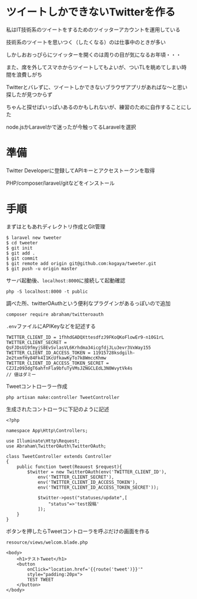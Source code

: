 # ツイートしかできないTwitterを作る

私はIT技術系のツイートをするためのツイッターアカウントを運用している

技術系のツイートを思いつく（したくなる）のは仕事中のときが多い

しかしおおっぴらにツイッターを開くのは周りの目が気になるお年頃・・・

また、席を外してスマホからツイートしてもよいが、ついTLを眺めてしまい時間を浪費しがち

Twitterとバレずに、ツイートしかできないブラウザアプリがあればな〜と思い探したが見つからず

ちゃんと探せばいっぱいあるのかもしれないが、練習のために自作することにした

node.jsかLaravelかで迷ったが今触ってるLaravelを選択

# 準備

Twitter Developerに登録してAPIキーとアクセストークンを取得

PHP/composer/laravel/gitなどをインストール

# 手順

まずはともあれディレクトリ作成とGit管理

```
$ laravel new tweeter
$ cd tweeter
$ git init
$ git add .
$ git commit
$ git remote add origin git@github.com:kogaya/tweeter.git
$ git push -u origin master
```

サーバ起動後、`localhost:8000`に接続して起動確認

```
php -S localhost:8000 -t public
```

調べた所、twitterOAuthという便利なプラグインがあるっぽいので追加

```
composer require abraham/twitteroauth
```

`.env`ファイルにAPIKeyなどを記述する

```
TWITTER_CLIENT_ID = 1fhhdGADQXttesdfzJ9FKoQKoFlowEr9-n10G1rL
TWITTER_CLIENT_SECRET = QsFJDsU19fmyjS8EvSvlasVL6Krhdma34icgfdjJLu3evr3VxWay155
TWITTER_CLIENT_ID_ACCESS_TOKEN = 11915728ksdgilh-2e2txmfHy84Fk4I1KcUfkawKyTo7k8WmccKhmw
TWITTER_CLIENT_ID_ACCESS_TOKEN_SECRET = CZJIz093dgT6ahfnFla9bfuTyVMsJZNGCLEdL3N0WvytVk4s
// 値はダミー
```

Tweetコントローラー作成

```
php artisan make:controller TweetController
```

生成されたコントローラに下記のように記述

```
<?php

namespace App\Http\Controllers;

use Illuminate\Http\Request;
use Abraham\TwitterOAuth\TwitterOAuth;

class TweetController extends Controller
{
    public function tweet(Reauest $request){
        $twitter = new TwitterOAuth(env('TWITTER_CLIENT_ID'),
            env('TWITTER_CLIENT_SECRET'),
            env('TWITTER_CLIENT_ID_ACCESS_TOKEN'),
            env('TWITTER_CLIENT_ID_ACCESS_TOKEN_SECRET'));

            $twitter->post("statuses/update",[
                "status"=>'test投稿'
            ]);
    }
}
```

ボタンを押したらTweetコントローラを呼ぶだけの画面を作る

`resource/views/welcom.blade.php`

```
<body>
    <h1>テストTweet</h1>
    <button 
        onClick="location.href='{{route('tweet')}}'"
        style="padding:20px">
        TEST TWEET
    </button>
</body>
```

